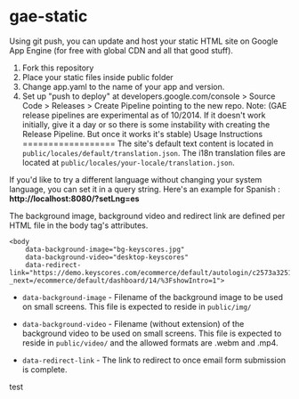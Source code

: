 gae-static
================
Using git push, you can update and host your static HTML site on Google App Engine (for free with global CDN and all that good stuff).

1. Fork this repository
2. Place your static files inside public folder
3. Change app.yaml to the name of your app and version.
4. Set up "push to deploy" at developers.google.com/console > Source Code > Releases > Create Pipeline pointing to the new repo. 
Note: (GAE release pipelines are experimental as of 10/2014. If it doesn't work initially, give it a day or so there is some instability with creating the Release Pipeline. But once it works it's stable)
Usage Instructions
==================
The site's default text content is located in `public/locales/default/translation.json`. The i18n translation files are located at `public/locales/your-locale/translation.json`.

If you'd like to try a different language without changing your system language, you can set it in a query string. Here's an example for Spanish : **http://localhost:8080/?setLng=es**

The background image, background video and redirect link are defined per HTML file in the body tag's attributes.

```
<body
	data-background-image="bg-keyscores.jpg"
	data-background-video="desktop-keyscores"
	data-redirect-link="https://demo.keyscores.com/ecommerce/default/autologin/c2573a3251800fd18a3c4c8f6c501a462cb6bd40?_next=/ecommerce/default/dashboard/14/%3FshowIntro=1">
```


- `data-background-image` - Filename of the background image to be used on small screens. This file is expected to reside in `public/img/`

- `data-background-video` - Filename (without extension) of the background video to be used on small screens. This file is expected to reside in `public/video/` and the allowed formats are .webm and .mp4.

- `data-redirect-link` - The link to redirect to once email form submission is complete.

test